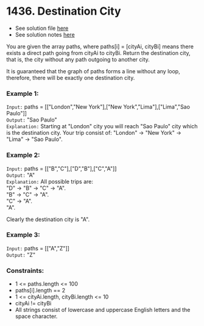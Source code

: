 # 1436. Destination City

- See solution file [here](./solution.cpp)
- See solution notes [here](./1436.%20Destination%20City.pdf)

You are given the array paths, where paths[i] = [cityAi, cityBi] means there exists a
direct path going from cityAi to cityBi. Return the destination city, that is, the city
without any path outgoing to another city.

It is guaranteed that the graph of paths forms a line without any loop, therefore, there
will be exactly one destination city.
 

### Example 1:

`Input:` paths = [["London","New York"],["New York","Lima"],["Lima","Sao Paulo"]]  
`Output:` "Sao Paulo"   
`Explanation:` Starting at "London" city you will reach "Sao Paulo" city which is the destination city. Your trip consist of: "London" -> "New York" -> "Lima" -> "Sao Paulo".  

### Example 2:

`Input:` paths = [["B","C"],["D","B"],["C","A"]]  
`Output:` "A"  
`Explanation:` All possible trips are:  
"D" -> "B" -> "C" -> "A".   
"B" -> "C" -> "A".   
"C" -> "A".   
"A".   

Clearly the destination city is "A".

### Example 3:

`Input:` paths = [["A","Z"]]  
`Output:` "Z"  
 

### Constraints:

- 1 <= paths.length <= 100
- paths[i].length == 2
- 1 <= cityAi.length, cityBi.length <= 10
- cityAi != cityBi
- All strings consist of lowercase and uppercase English letters and the space character.